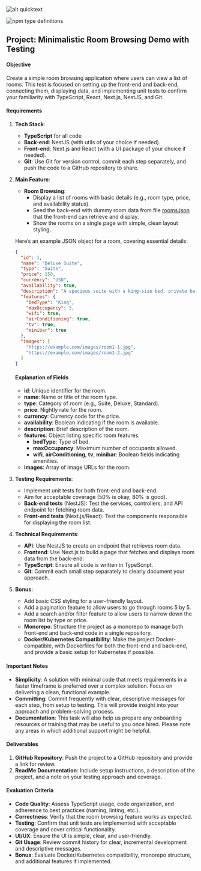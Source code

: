 ![alt quicktext](https://www.quicktext.im/themes/quicktext/assets/dist/images/logo.svg 'Quicktext console project')

![npm type definitions](https://img.shields.io/npm/types/typescript)

## Project: **Minimalistic Room Browsing Demo with Testing**

#### Objective

Create a simple room browsing application where users can view a list of rooms. This test is focused on setting up the front-end and back-end, connecting them, displaying data, and implementing unit tests to confirm your familiarity with TypeScript, React, Next.js, NestJS, and Git.

#### Requirements

1. **Tech Stack**:
    - **TypeScript** for all code
    - **Back-end**: NestJS (with utils of your choice if needed).
    - **Front-end**: Next.js and React (with a UI package of your choice if needed).
    - **Git**: Use Git for version control, commit each step separately, and push the code to a GitHub repository to share.

2. **Main Feature**:
    - **Room Browsing**:
        - Display a list of rooms with basic details (e.g., room type, price, and availability status).
        - Seed the back-end with dummy room data from file [rooms.json](./rooms.json) that the front-end can retrieve and display.
        - Show the rooms on a single page with simple, clean layout styling.

   Here’s an example JSON object for a room, covering essential details:

   ```json
   {
     "id": 1,
     "name": "Deluxe Suite",
     "type": "Suite",
     "price": 150,
     "currency": "USD",
     "availability": true,
     "description": "A spacious suite with a king-size bed, private balcony, and sea view.",
     "features": {
       "bedType": "King",
       "maxOccupancy": 3,
       "wifi": true,
       "airConditioning": true,
       "tv": true,
       "minibar": true
     },
     "images": [
       "https://example.com/images/room1-1.jpg",
       "https://example.com/images/room1-2.jpg"
     ]
   }
   ```

   #### Explanation of Fields
    - **id**: Unique identifier for the room.
    - **name**: Name or title of the room type.
    - **type**: Category of room (e.g., Suite, Deluxe, Standard).
    - **price**: Nightly rate for the room.
    - **currency**: Currency code for the price.
    - **availability**: Boolean indicating if the room is available.
    - **description**: Brief description of the room.
    - **features**: Object listing specific room features.
        - **bedType**: Type of bed.
        - **maxOccupancy**: Maximum number of occupants allowed.
        - **wifi**, **airConditioning**, **tv**, **minibar**: Boolean fields indicating amenities.
    - **images**: Array of image URLs for the room.

3. **Testing Requirements**:
    - Implement unit tests for both front-end and back-end.
    - Aim for acceptable coverage (50% is okay, 80% is good).
    - **Back-end tests** (NestJS): Test the services, controllers, and API endpoint for fetching room data.
    - **Front-end tests** (Next.js/React): Test the components responsible for displaying the room list.

4. **Technical Requirements**:
    - **API**: Use NestJS to create an endpoint that retrieves room data.
    - **Frontend**: Use Next.js to build a page that fetches and displays room data from the back-end.
    - **TypeScript**: Ensure all code is written in TypeScript.
    - **Git**: Commit each small step separately to clearly document your approach.

5. **Bonus**:
    - Add basic CSS styling for a user-friendly layout.
    - Add a pagination feature to allow users to go through rooms 5 by 5.
    - Add a search and/or filter feature to allow users to narrow down the room list by type or price.
    - **Monorepo**: Structure the project as a monorepo to manage both front-end and back-end code in a single repository.
    - **Docker/Kubernetes Compatibility**: Make the project Docker-compatible, with Dockerfiles for both the front-end and back-end, and provide a basic setup for Kubernetes if possible.

#### Important Notes

- **Simplicity**: A solution with minimal code that meets requirements in a faster timeframe is preferred over a complex solution. Focus on delivering a clean, functional example.
- **Committing**: Commit frequently with clear, descriptive messages for each step, from setup to testing. This will provide insight into your approach and problem-solving process.
- **Documentation**: This task will also help us prepare any onboarding resources or training that may be useful to you once hired. Please note any areas in which additional support might be helpful.

#### Deliverables

1. **GitHub Repository**: Push the project to a GitHub repository and provide a link for review.
2. **ReadMe Documentation**: Include setup instructions, a description of the project, and a note on your testing approach and coverage.

#### Evaluation Criteria

- **Code Quality**: Assess TypeScript usage, code organization, and adherence to best practices (naming, linting, etc.).
- **Correctness**: Verify that the room browsing feature works as expected.
- **Testing**: Confirm that unit tests are implemented with acceptable coverage and cover critical functionality.
- **UI/UX**: Ensure the UI is simple, clear, and user-friendly.
- **Git Usage**: Review commit history for clear, incremental development and descriptive messages.
- **Bonus**: Evaluate Docker/Kubernetes compatibility, monorepo structure, and additional features if implemented.
